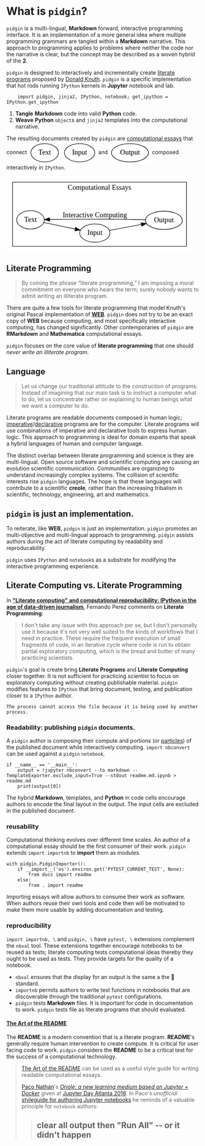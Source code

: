 

<style>
/**Sure we can write inline css.**/
p img, p svg {
    vertical-align: middle;
} 
/**vertical-align: baseline|length|sub|super|top|text-top|middle|bottom|text-bottom|initial|inherit;**/
</style>



<h1>What is <code>pidgin</code>?</h1>
<p><code>pidgin</code> is a multi-lingual, <strong>Markdown</strong> forward, interactive 
programming interface.  It is an implementation of a more general idea where 
multiple programming grammars are tangled within a <strong>Markdown</strong> narrative.  This approach to programming
applies to problems where neither the code nor the narrative is clear, but the concept
may be described as a woven hybrid of the <strong>2</strong>.</p>
<p><code>pidgin</code> is designed to interactively and incrementally create <a href="">literate programs</a> proposed by <a href="">Donald Knuth</a>.  <code>pidgin</code>
is a specific implementation that hot rods running <code>IPython</code> kernels in <strong>Jupyter</strong> notebook and lab.</p>
<pre><code>    import pidgin, jinja2, IPython, notebook; get_ipython = IPython.get_ipython
</code></pre>
<ol>
<li><strong>Tangle</strong> <strong>Markdown</strong> code into valid <strong>Python</strong> code.</li>
<li><strong>Weave</strong> <strong>Python</strong> <code>object</code>s and <code>jinja2</code> templates into the computational narrative.</li>
</ol>
<p>The resulting documents created by <code>pidgin</code> are <a href="https://blog.stephenwolfram.com/2017/11/what-is-a-computational-essay/">computational essays</a> that connect 
<svg width="63pt" height="44pt"viewBox="0.00 0.00 62.60 44.00" xmlns="http://www.w3.org/2000/svg" ><g id="graph0" class="graph" transform="scale(1 1) rotate(0) translate(4 40)"><title>%3</title><polygon fill="white" stroke="none" points="-4,4 -4,-40 58.5952,-40 58.5952,4 -4,4"/><!-- Text --><g id="node1" class="node"><title>Text</title><ellipse fill="none" stroke="black" cx="27.2976" cy="-18" rx="27.0966" ry="18"/><text text-anchor="middle" x="27.2976" y="-14.3" font-family="Times New Roman,serif" font-size="14.00">Text</text></g></g></svg> <svg width="68pt" height="44pt"viewBox="0.00 0.00 67.79 44.00" xmlns="http://www.w3.org/2000/svg" ><g id="graph0" class="graph" transform="scale(1 1) rotate(0) translate(4 40)"><title>%3</title><polygon fill="white" stroke="none" points="-4,4 -4,-40 63.7947,-40 63.7947,4 -4,4"/><!-- Input --><g id="node1" class="node"><title>Input</title><ellipse fill="none" stroke="black" cx="29.8973" cy="-18" rx="29.795" ry="18"/><text text-anchor="middle" x="29.8973" y="-14.3" font-family="Times New Roman,serif" font-size="14.00">Input</text></g></g></svg> and <svg width="81pt" height="44pt"viewBox="0.00 0.00 80.79 44.00" xmlns="http://www.w3.org/2000/svg" ><g id="graph0" class="graph" transform="scale(1 1) rotate(0) translate(4 40)"><title>%3</title><polygon fill="white" stroke="none" points="-4,4 -4,-40 76.7935,-40 76.7935,4 -4,4"/><!-- Output --><g id="node1" class="node"><title>Output</title><ellipse fill="none" stroke="black" cx="36.3968" cy="-18" rx="36.2938" ry="18"/><text text-anchor="middle" x="36.3968" y="-14.3" font-family="Times New Roman,serif" font-size="14.00">Output</text></g></g></svg> composed interactively in <code>IPython</code>.</p>
<p><svg width="365pt" height="150pt"viewBox="0.00 0.00 365.39 150.00" xmlns="http://www.w3.org/2000/svg" ><g id="graph0" class="graph" transform="scale(1 1) rotate(0) translate(4 146)"><title>%3</title><polygon fill="white" stroke="none" points="-4,4 -4,-146 361.389,-146 361.389,4 -4,4"/><g id="clust1" class="cluster"><title>cluster</title><polygon fill="none" stroke="black" points="8,-8 8,-134 349.389,-134 349.389,-8 8,-8"/><text text-anchor="middle" x="178.694" y="-118.8" font-family="Times New Roman,serif" font-size="14.00">Computational Essays</text></g><!-- Text --><g id="node1" class="node"><title>Text</title><ellipse fill="none" stroke="black" cx="43.2976" cy="-60" rx="27.0966" ry="18"/><text text-anchor="middle" x="43.2976" y="-56.3" font-family="Times New Roman,serif" font-size="14.00">Text</text></g><!-- Input --><g id="node2" class="node"><title>Input</title><ellipse fill="none" stroke="black" cx="169.595" cy="-34" rx="29.795" ry="18"/><text text-anchor="middle" x="169.595" y="-30.3" font-family="Times New Roman,serif" font-size="14.00">Input</text></g><!-- Text&#45;&gt;Input --><g id="edge1" class="edge"><title>Text&#45;&gt;Input</title><path fill="none" stroke="black" d="M69.451,-54.7385C87.0902,-51.0488 110.981,-46.0516 130.89,-41.887"/><polygon fill="black" stroke="black" points="131.813,-45.2699 140.884,-39.7965 130.379,-38.4181 131.813,-45.2699"/></g><!-- Output --><g id="node3" class="node"><title>Output</title><ellipse fill="none" stroke="black" cx="304.992" cy="-59" rx="36.2938" ry="18"/><text text-anchor="middle" x="304.992" y="-55.3" font-family="Times New Roman,serif" font-size="14.00">Output</text></g><!-- Input&#45;&gt;Output --><g id="edge2" class="edge"><title>Input&#45;&gt;Output</title><path fill="none" stroke="black" d="M198.235,-39.18C216.253,-42.5569 240.144,-47.0342 260.658,-50.8788"/><polygon fill="black" stroke="black" points="260.249,-54.363 270.723,-52.765 261.539,-47.4828 260.249,-54.363"/></g><!-- Output&#45;&gt;Text --><g id="edge3" class="edge"><title>Output&#45;&gt;Text</title><path fill="none" stroke="black" d="M268.646,-60.1719C256.863,-60.5104 243.665,-60.8333 231.595,-61 176.489,-61.761 162.705,-61.4353 107.595,-61 99.0005,-60.9321 89.75,-60.8124 81.0464,-60.6788"/><polygon fill="black" stroke="black" points="80.8377,-57.1751 70.782,-60.5116 80.7236,-64.1741 80.8377,-57.1751"/><text text-anchor="middle" x="169.595" y="-64.8" font-family="Times New Roman,serif" font-size="14.00">Interactive Computing</text></g></g></svg></p>



<h2>Literate Programming</h2>
<blockquote><p>By coining the phrase “literate programming,” I am imposing a moral commitment
on everyone who hears the term; surely nobody wants to admit writing an illiterate program.</p>
</blockquote>
<p>There are quite a few tools for literate programming that model Knuth's original Pascal implementation of <a href="http://www.literateprogramming.com/knuthweb.pdf"><strong>WEB</strong></a>.  <code>pidgin</code> does not try to be an exact copy of <strong>WEB</strong> because computing, 
and most specifically interactive computing, has changed significantly.  Other contemporaries of <code>pidgin</code> are <strong>RMarkdown</strong>
and <strong>Mathematica</strong> computational essays.</p>
<p><code>pidgin</code> focuses on the core value of <strong>literate programming</strong> that one should <em>never write an illiterate program</em>.</p>



<h2>Language</h2>
<blockquote><p>Let us change our traditional attitude to the construction of programs: Instead of imagining that our
main task is to instruct a computer what to do, let us concentrate rather on explaining to human beings what
we want a computer to do.</p>
</blockquote>
<p>Literate programs are readable documents composed in human logic; <a href="">imperative</a>/<a href="">declarative</a> 
programs are for the computer. Literate programs will use combinations of 
imperative and declarative tools to express human logic.  This approach to programming is ideal for domain experts that 
speak a hybrid languages of human and computer language.</p>
<p>The distinct overlap between literate programming and science is they are multi-lingual.  Open
source software and scientific computing are causing an evolution scientific communication.  Communities are 
organizing to understand increasingly complex systems.  The collision of scientific interests rise <code>pidgin</code> languages.
The hope is that these languages will contribute to a scientific <strong>creole</strong>, rather than the increasing tribalism 
in scientific, technology, engineering, art and mathematics.</p>
<h2><code>pidgin</code> is just an implementation.</h2>
<p>To reiterate, like <strong>WEB</strong>, <code>pidgin</code> is just an implementation.  <code>pidgin</code> promotes an multi-objective and multi-lingual approach to 
programming.  <code>pidgin</code> assists authors during the act of literate computing by readability and reproducability.</p>
<p><code>pidgin</code> uses <code>IPython</code> and <code>notebook</code>s as a substrate for modifying the interactive programming experience.</p>



<h2>Literate Computing vs. Literate Programming</h2>
<p>In <a href="http://blog.fperez.org/2013/04/literate-computing-and-computational.html"><strong>"Literate computing" and computational reproducibility: IPython in the age of data-driven journalism</strong></a>, Fernando Perez comments on <strong>Literate Programming</strong>:</p>
<blockquote><p>I don't take any issue with this approach per se, but I don't personally use it because it's not
very well suited to the kinds of workflows that I need in practice. These require the frequent
execution of small fragments of code, in an iterative cycle where code is run to obtain partial 
exploratory computing, which is the bread and butter of many practicing scientists.</p>
</blockquote>
<p><code>pidgin</code>'s goal is create bring <strong>Literate Programs</strong> and <strong>Literate Computing</strong> closer together. 
It is not sufficient for practicing scientist to focus on exploratory computing without creating
publishable material.  <code>pidgin</code> modifies features to <code>IPython</code> that bring document, testing, and 
publication closer to a <code>IPython</code> author.</p>


    The process cannot access the file because it is being used by another process.
    


<h3>Readability: publishing <code>pidgin</code> documents.</h3>
<p>A <code>pidgin</code> author is composing their compute and portions (or <a href="http://nytlabs.com/blog/2015/10/20/particles/">particles</a>) of the published document
while interactively computing.  <code>import nbconvert</code> can be used against a <code>pidgin</code> <code>notebook</code>.</p>
<pre><code>if __name__ == '__main__':
    output = !jupyter nbconvert --to markdown --TemplateExporter.exclude_input=True --stdout readme.md.ipynb &gt; readme.md
    print(output[0])
</code></pre>
<p>The hybrid <strong>Markdown</strong>, templates, and <strong>Python</strong> in code cells encourage authors to encode 
the final layout in the output.  The input cells are excluded in the published document.</p>



<h3>reusability</h3>
<p>Computational thinking evolves over different time scales.  An author of a computational
essay should be the first consumer of their work.  <code>pidgin</code> extends <code>import importnb</code> to
<strong>import</strong> them as modules.</p>
<pre><code>with pidgin.PidginImporter(): 
    if __import__('os').environ.get('PYTEST_CURRENT_TEST', None):
        from docs import readme
    else:
        from . import readme
</code></pre>
<p>Importing essays will allow authors to consume their work as software.  When authors
reuse their own tools and code then will be motivated to make them more usable by
adding documentation and testing.</p>



<h3>reproducibility</h3>
<p><code>import importnb, \</code> and <code>pidgin, \</code> have <code>pytest, \</code> extensions complement the <code>nbval</code> tool.  These extensions together
encourage notebooks to be reused as tests; literate computing tests computational ideas thereby they ought
to be used as tests.  They provide targets for the quality of a notebook.</p>
<ul>
<li><code>nbval</code> ensures that the display for an output is the same a the 🥇 standard.</li>
<li><code>importnb</code> permits authors to write test functions in notebooks that are discoverable through the traditional <code>pytest</code> configurations.</li>
<li><code>pidgin</code> tests <strong>Markdown</strong> files.  It is important for code in documentation to work. <code>pidgin</code>
tests file as literate programs that should evaluated.</li>
</ul>
<h4><a href="https://github.com/noffle/art-of-readme">The Art of the README</a></h4>
<p>The <strong>README</strong> is a modern convention that is a literate program.  <strong>README</strong>'s generally require human intervention
to create compute.  It is critical for user facing code to work.  <code>pidgin</code> considers 
the <strong>README</strong> to be a critical test for the success of a computational technology.</p>
<blockquote><p><a href="https://github.com/noffle/art-of-readme">The Art of the README</a> can be used as a useful style guide for writing readable computational essays.</p>
<p><a href="http://liber118.com/pxn/">Paco Nathan</a>'s <a href="http://nbviewer.jupyter.org/github/jupyterday-atlanta-2016/oriole_jupyterday_atl/blob/master/oriole_talk.ipynb"><em>Oriole: a new learning medium based on Jupyter + Docker</em></a> 
given at <a href="https://jupyterday-atlanta-2016.github.io">Jupyter Day Atlanta 2016</a>. In Paco's <em>unofficial</em> <a href="http://nbviewer.jupyter.org/github/jupyterday-atlanta-2016/oriole_jupyterday_atl/blob/master/oriole_talk.ipynb#What-we-learned-about-teaching-with-notebooks">styleguide for authoring Jupyter notebooks</a> 
he reminds of a valuable principle for <code>notebook</code> authors:</p>
<blockquote><h2>clear all output then "Run All" -- or it didn't happen</h2>
</blockquote>
</blockquote>

